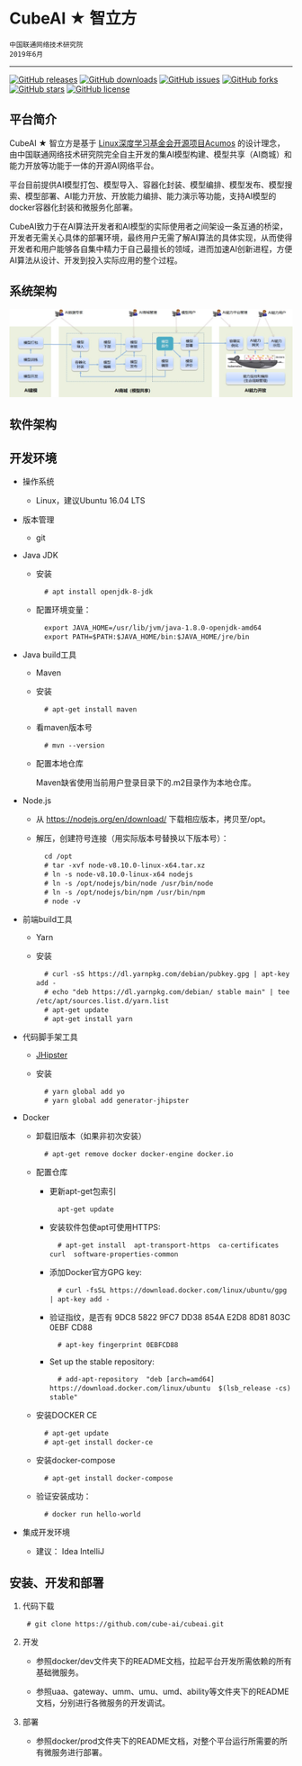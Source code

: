 # CubeAI ★ 智立方

    中国联通网络技术研究院
    2019年6月

---

[![GitHub releases](https://img.shields.io/github/release/cube-ai/cubeai.svg)](https://github.com/cube-ai/cubeai/releases)
[![GitHub downloads](https://img.shields.io/github/downloads/cube-ai/cubeai/total.svg)](https://github.com/cube-ai/cubeai/releases)
[![GitHub issues](https://img.shields.io/github/issues/cube-ai/cubeai.svg)](https://github.com/cube-ai/cubeai/issues)
[![GitHub forks](https://img.shields.io/github/forks/cube-ai/cubeai.svg)](https://github.com/cube-ai/cubeai/network)
[![GitHub stars](https://img.shields.io/github/stars/cube-ai/cubeai.svg)](https://github.com/cube-ai/cubeai/stargazers)
[![GitHub license](https://img.shields.io/github/license/cube-ai/cubeai.svg)](https://github.com/cube-ai/cubeai/blob/master/LICENSE)

## 平台简介

CubeAI ★ 智立方是基于 [Linux深度学习基金会开源项目Acumos](https://www.acumos.org) 的设计理念，由中国联通网络技术研究院完全自主开发的集AI模型构建、模型共享（AI商城）和能力开放等功能于一体的开源AI网络平台。

平台目前提供AI模型打包、模型导入、容器化封装、模型编排、模型发布、模型搜索、模型部署、AI能力开放、开放能力编排、能力演示等功能，支持AI模型的docker容器化封装和微服务化部署。

CubeAI致力于在AI算法开发者和AI模型的实际使用者之间架设一条互通的桥梁，开发者无需关心具体的部署环境，最终用户无需了解AI算法的具体实现，从而使得开发者和用户能够各自集中精力于自己最擅长的领域，进而加速AI创新进程，方便AI算法从设计、开发到投入实际应用的整个过程。

## 系统架构

![](./cubeai-arch.jpg)

## 软件架构

## 开发环境

- 操作系统

    - Linux，建议Ubuntu 16.04 LTS
    
- 版本管理

    - git
      
- Java JDK

    - 安装

            # apt install openjdk-8-jdk

    - 配置环境变量： 

            export JAVA_HOME=/usr/lib/jvm/java-1.8.0-openjdk-amd64
            export PATH=$PATH:$JAVA_HOME/bin:$JAVA_HOME/jre/bin
        
 - Java build工具
 
    - Maven

    - 安装
    
            # apt-get install maven
            
    - 看maven版本号
    
            # mvn --version
            
    - 配置本地仓库
    
        Maven缺省使用当前用户登录目录下的.m2目录作为本地仓库。
        
- Node.js

    - 从 https://nodejs.org/en/download/ 下载相应版本，拷贝至/opt。
    
    - 解压，创建符号连接（用实际版本号替换以下版本号）：
    
            cd /opt
            # tar -xvf node-v8.10.0-linux-x64.tar.xz 
            # ln -s node-v8.10.0-linux-x64 nodejs
            # ln -s /opt/nodejs/bin/node /usr/bin/node
            # ln -s /opt/nodejs/bin/npm /usr/bin/npm
            # node -v
            
- 前端build工具

    - Yarn
    
    - 安装

            # curl -sS https://dl.yarnpkg.com/debian/pubkey.gpg | apt-key add -
            # echo "deb https://dl.yarnpkg.com/debian/ stable main" | tee /etc/apt/sources.list.d/yarn.list
            # apt-get update
            # apt-get install yarn
        
- 代码脚手架工具

    - [JHipster](https://www.jhipster.tech)
    
    - 安装

            # yarn global add yo
            # yarn global add generator-jhipster

- Docker

    - 卸载旧版本（如果非初次安装）
    
            # apt-get remove docker docker-engine docker.io
    
    - 配置仓库
    
        - 更新apt-get包索引
    
                apt-get update
                
        - 安装软件包使apt可使用HTTPS:
    
                # apt-get install  apt-transport-https  ca-certificates  curl  software-properties-common
    
        - 添加Docker官方GPG key:
    
                # curl -fsSL https://download.docker.com/linux/ubuntu/gpg | apt-key add -
    
        - 验证指纹，是否有 9DC8 5822 9FC7 DD38 854A E2D8 8D81 803C 0EBF CD88
    
                # apt-key fingerprint 0EBFCD88

        - Set up the stable repository:
    
                # add-apt-repository  "deb [arch=amd64] https://download.docker.com/linux/ubuntu  $(lsb_release -cs)  stable"
    
    - 安装DOCKER CE
  
            # apt-get update
            # apt-get install docker-ce
    
    - 安装docker-compose
    
            # apt-get install docker-compose
            
    - 验证安装成功：
    
            # docker run hello-world
            
- 集成开发环境

    - 建议： Idea IntelliJ
      
## 安装、开发和部署

1. 代码下载

        # git clone https://github.com/cube-ai/cubeai.git
        
2. 开发

    - 参照docker/dev文件夹下的README文档，拉起平台开发所需依赖的所有基础微服务。
    
    - 参照uaa、gateway、umm、umu、umd、ability等文件夹下的README文档，分别进行各微服务的开发调试。
    
3. 部署

    - 参照docker/prod文件夹下的README文档，对整个平台运行所需要的所有微服务进行部署。
    
